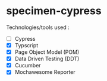 # specimen-cypress
Technologies/tools used : 
- [ ] Cypress 
- [X] Typscript  
- [X] Page Object Model (POM) 
- [X] Data Driven Testing (DDT) 
- [X] Cucumber 
- [X] Mochawesome Reporter
